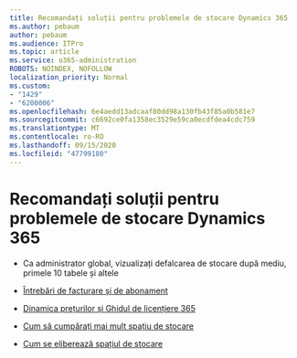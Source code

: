 ```yaml
---
title: Recomandați soluții pentru problemele de stocare Dynamics 365
ms.author: pebaum
author: pebaum
ms.audience: ITPro
ms.topic: article
ms.service: o365-administration
ROBOTS: NOINDEX, NOFOLLOW
localization_priority: Normal
ms.custom:
- "1429"
- "6200006"
ms.openlocfilehash: 6e4aedd13adcaaf80dd98a130fb43f85a0b581e7
ms.sourcegitcommit: c6692ce0fa1358ec3529e59ca0ecdfdea4cdc759
ms.translationtype: MT
ms.contentlocale: ro-RO
ms.lasthandoff: 09/15/2020
ms.locfileid: "47799180"
---
```

# <a name="recommend-solutions-for-dynamics-365-storage-issues"></a>Recomandați soluții pentru problemele de stocare Dynamics 365

* Ca administrator global, vizualizați defalcarea de stocare după mediu, primele 10 tabele și altele

* [Întrebări de facturare și de abonament](https://docs.microsoft.com/dynamics365/customer-engagement/admin/contact-information-microsoft-dynamics-365-online-billing-support)

* [Dinamica prețurilor și Ghidul de licențiere 365](https://dynamics.microsoft.com/pricing/)

* [Cum să cumpărați mai mult spațiu de stocare](https://docs.microsoft.com/dynamics365/customer-engagement/admin/manage-storage#add-storage-to-dynamics-365-online)

* [Cum se eliberează spațiul de stocare](https://docs.microsoft.com/dynamics365/customer-engagement/admin/free-storage-space)
